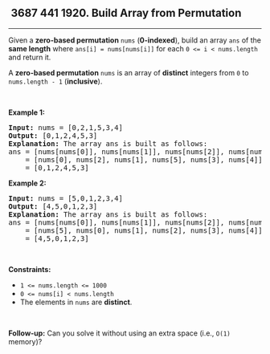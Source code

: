 <h2> 3687 441
1920. Build Array from Permutation</h2><hr><div><p>Given a <strong>zero-based permutation</strong> <code>nums</code> (<strong>0-indexed</strong>), build an array <code>ans</code> of the <strong>same length</strong> where <code>ans[i] = nums[nums[i]]</code> for each <code>0 &lt;= i &lt; nums.length</code> and return it.</p>

<p>A <strong>zero-based permutation</strong> <code>nums</code> is an array of <strong>distinct</strong> integers from <code>0</code> to <code>nums.length - 1</code> (<strong>inclusive</strong>).</p>

<p>&nbsp;</p>
<p><strong class="example">Example 1:</strong></p>

<pre><strong>Input:</strong> nums = [0,2,1,5,3,4]
<strong>Output:</strong> [0,1,2,4,5,3]<strong>
Explanation:</strong> The array ans is built as follows: 
ans = [nums[nums[0]], nums[nums[1]], nums[nums[2]], nums[nums[3]], nums[nums[4]], nums[nums[5]]]
    = [nums[0], nums[2], nums[1], nums[5], nums[3], nums[4]]
    = [0,1,2,4,5,3]</pre>

<p><strong class="example">Example 2:</strong></p>

<pre><strong>Input:</strong> nums = [5,0,1,2,3,4]
<strong>Output:</strong> [4,5,0,1,2,3]
<strong>Explanation:</strong> The array ans is built as follows:
ans = [nums[nums[0]], nums[nums[1]], nums[nums[2]], nums[nums[3]], nums[nums[4]], nums[nums[5]]]
    = [nums[5], nums[0], nums[1], nums[2], nums[3], nums[4]]
    = [4,5,0,1,2,3]</pre>

<p>&nbsp;</p>
<p><strong>Constraints:</strong></p>

<ul>
	<li><code>1 &lt;= nums.length &lt;= 1000</code></li>
	<li><code>0 &lt;= nums[i] &lt; nums.length</code></li>
	<li>The elements in <code>nums</code> are <strong>distinct</strong>.</li>
</ul>

<p>&nbsp;</p>
<p><strong>Follow-up:</strong> Can you solve it without using an extra space (i.e., <code>O(1)</code> memory)?</p>
</div>